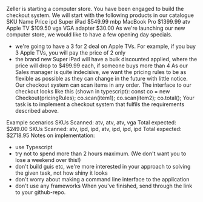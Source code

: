 Zeller is starting a computer store. You have been engaged to build the checkout system. We will start with the following products in our catalogue
SKU	Name	Price
ipd	Super iPad	$549.99
mbp	MacBook Pro	$1399.99
atv	Apple TV	$109.50
vga	VGA adapter	$30.00
As we're launching our new computer store, we would like to have a few opening day specials.
* we're going to have a 3 for 2 deal on Apple TVs. For example, if you buy 3 Apple TVs, you will pay the price of 2 only
* the brand new Super iPad will have a bulk discounted applied, where the price will drop to $499.99 each, if someone buys more than 4
As our Sales manager is quite indecisive, we want the pricing rules to be as flexible as possible as they can change in the future with little notice.
Our checkout system can scan items in any order.
The interface to our checkout looks like this (shown in typescript):
  const co = new Checkout(pricingRules);
  co.scan(item1);
  co.scan(item2);
  co.total();
Your task is to implement a checkout system that fulfils the requirements described above.

Example scenarios
SKUs Scanned: atv, atv, atv, vga Total expected: $249.00
SKUs Scanned: atv, ipd, ipd, atv, ipd, ipd, ipd Total expected: $2718.95
Notes on implementation:
* use Typescript
* try not to spend more than 2 hours maximum. (We don't want you to lose a weekend over this!)
* don't build guis etc, we're more interested in your approach to solving the given task, not how shiny it looks
* don't worry about making a command line interface to the application
* don't use any frameworks
When you've finished, send through the link to your github-repo.


